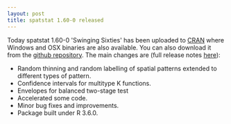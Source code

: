 ```yaml
---
layout: post
title: spatstat 1.60-0 released
---
```


Today spatstat 1.60-0 'Swinging Sixties' has been uploaded to
[CRAN](http://www.cran.r-project.org/web/packages/spatstat/) where
Windows and OSX binaries are also available. You can also download it
from the [github
repository](https://github.com/spatstat/spatstat/releases/tag/v1.60-0).
The main changes are (full release notes
[here](releasenotes/spatstat-1.60-0.html)):

* Random thinning and random labelling of spatial patterns extended to different types of pattern.
* Confidence intervals for multitype K functions.
* Envelopes for balanced two-stage test
* Accelerated some code.
* Minor bug fixes and improvements.
* Package built under R 3.6.0.
